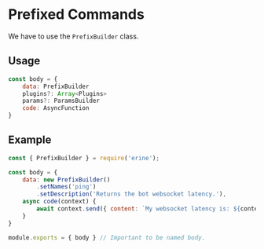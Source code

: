 # Prefixed Commands
We have to use the `PrefixBuilder` class.

## Usage
```javascript
const body = {
    data: PrefixBuilder
    plugins?: Array<Plugins>
    params?: ParamsBuilder
    code: AsyncFunction
}
```

## Example
```javascript
const { PrefixBuilder } = require('erine');

const body = {
    data: new PrefixBuilder()
        .setNames('ping')
        .setDescription('Returns the bot websocket latency.'),
    async code(context) {
        await context.send({ content: `My websocket latency is: ${context.bot.ws.ping} ms` });
    }
}

module.exports = { body } // Important to be named body.
```